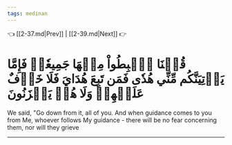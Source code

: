 ```yaml
---
tags: medinan
---
```


👈 [[2-37.md|Prev]] | [[2-39.md|Next]] 👉

# قُلۡنَا ٱهۡبِطُواْ مِنۡهَا جَمِيعٗاۖ فَإِمَّا يَأۡتِيَنَّكُم مِّنِّي هُدٗى فَمَن تَبِعَ هُدَايَ فَلَا خَوۡفٌ عَلَيۡهِمۡ وَلَا هُمۡ يَحۡزَنُونَ

We said, "Go down from it, all of you. And when guidance comes to you from Me, whoever follows My guidance - there will be no fear concerning them, nor will they grieve

---

